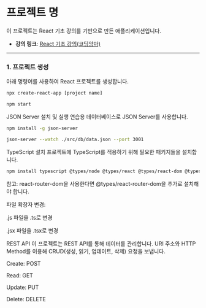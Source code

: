 # 프로젝트 명

이 프로젝트는 React 기초 강의를 기반으로 만든 애플리케이션입니다.

- **강의 링크**: [React 기초 강의(코딩앙마)](https://www.youtube.com/playlist?list=PLZKTXPmaJk8J_fHAzPLH8CJ_HO_M33e7-)

---

### 1. 프로젝트 생성

아래 명령어를 사용하여 React 프로젝트를 생성합니다.

```bash
npx create-react-app [project name]
```

```bash
npm start
```

JSON Server 설치 및 실행
연습용 데이터베이스로 JSON Server를 사용합니다.

```bash
npm install -g json-server
```

```bash
json-server --watch ./src/db/data.json --port 3001
```

TypeScript 설치
프로젝트에 TypeScript를 적용하기 위해 필요한 패키지들을 설치합니다.

```bash
npm install typescript @types/node @types/react @types/react-dom @types/jest
```

참고: react-router-dom을 사용한다면 @types/react-router-dom을 추가로 설치해야 합니다.

파일 확장자 변경:

.js 파일을 .ts로 변경

.jsx 파일을 .tsx로 변경

REST API
이 프로젝트는 REST API를 통해 데이터를 관리합니다. URI 주소와 HTTP Method를 이용해 CRUD(생성, 읽기, 업데이트, 삭제) 요청을 보냅니다.

Create: POST

Read: GET

Update: PUT

Delete: DELETE

